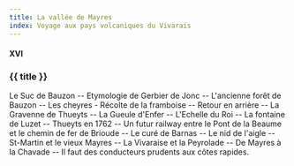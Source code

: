 ```yaml
---
title: La vallée de Mayres
index: Voyage aux pays volcaniques du Vivarais
---
```


#### XVI

### {{ title }}

<div id="tltr">

Le Suc de Bauzon -- Etymologie de Gerbier de Jonc -- L'ancienne forêt de Bauzon
-- Les cheyres - Récolte de la framboise -- Retour en arrière -- La Gravenne de
Thueyts -- La Gueule d'Enfer -- L'Echelle du Roi -- La fontaine de Luzet --
Thueyts en 1762 -- Un futur railway entre le Pont de la Beaume et le chemin de
fer de Brioude -- Le curé de Barnas -- Le nid de l'aigle -- St-Martin et le
vieux Mayres -- La Vivaraise et la Peyrolade -- De Mayres à la Chavade -- Il
faut des conducteurs prudents aux côtes rapides.

</div>
